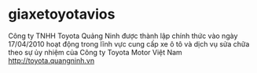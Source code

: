 # giaxetoyotavios
Công ty TNHH Toyota Quảng Ninh được thành lập chính thức vào ngày 17/04/2010 hoạt động trong lĩnh vực cung cấp xe ô tô và dịch vụ sửa chữa theo sự ủy nhiệm của Công ty Toyota Motor Việt Nam http://toyota.quangninh.vn
